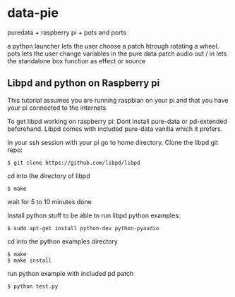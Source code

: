 data-pie
========

puredata + raspberry pi + pots and ports


a python launcher lets the user choose a patch htrough rotating a wheel.
pots lets the user change variables in the pure data patch
audio out / in lets the standalone box function as effect or source

Libpd and python on Raspberry pi
--------------------------------
This tutorial assumes you are running raspbian on your pi
and that you have your pi connected to the internets

To get libpd working on raspberry pi:
Dont install pure-data or pd-extended beforehand. 
Libpd comes with included pure-data vanilla which it prefers.

In your ssh session with your pi go to home directory.
Clone the libpd git repo:
```
$ git clone https://github.com/libpd/libpd
```
cd into the directory of libpd
```
$ make
```
wait for 5 to 10 minutes
done

Install python stuff to be able to run libpd python examples:
```
$ sudo apt-get install python-dev python-pyaudio
```
cd into the python examples directory 
```
$ make 
$ make install
```
run python example with included pd patch
```
$ python test.py
```